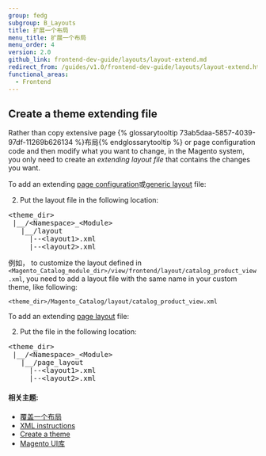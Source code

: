 ```yaml
---
group: fedg
subgroup: B_Layouts
title: 扩展一个布局
menu_title: 扩展一个布局
menu_order: 4
version: 2.0
github_link: frontend-dev-guide/layouts/layout-extend.md
redirect_from: /guides/v1.0/frontend-dev-guide/layouts/layout-extend.html
functional_areas:
  - Frontend
---
```


<h2 id="fedg_layout_extend_merge">Create a theme extending file</h2>


Rather than copy extensive page {% glossarytooltip 73ab5daa-5857-4039-97df-11269b626134 %}布局{% endglossarytooltip %} or page configuration code and then modify what you want to change, in the Magento system, you only need to create an *extending layout file* that contains the changes you want. 


To add an extending <a href="{{ page.baseurl }}/frontend-dev-guide/layouts/layout-types.html#layout-types-conf" target="_blank">page configuration</a>或<a href="{{ page.baseurl }}/frontend-dev-guide/layouts/layout-types.html#layout-types-gen" target="_blank">generic layout</a> file:

2.	Put the layout file in the following location:
<pre>
&lt;theme_dir&gt;
&nbsp;|__/&lt;Namespace&gt;_&lt;Module&gt;
&nbsp;&nbsp;&nbsp;|__/layout
&nbsp;&nbsp;&nbsp;&nbsp;&nbsp;|--&lt;layout1&gt;.xml
&nbsp;&nbsp;&nbsp;&nbsp;&nbsp;|--&lt;layout2&gt;.xml
</pre>

例如， to customize the layout defined in `<Magento_Catalog_module_dir>/view/frontend/layout/catalog_product_view.xml`, you need to add a layout file with the same name in your custom theme, like following:

<code>&lt;theme_dir&gt;/Magento_Catalog/layout/catalog_product_view.xml</code>

To add an extending <a href="{{ page.baseurl }}/frontend-dev-guide/layouts/layout-types.html#layout-types-page" target="_blank">page layout</a> file:

2.	Put the file in the following location:
<pre>
&lt;theme_dir&gt;
&nbsp;|__/&lt;Namespace&gt;_&lt;Module&gt;
&nbsp;&nbsp;&nbsp;|__/page_layout
&nbsp;&nbsp;&nbsp;&nbsp;&nbsp;|--&lt;layout1&gt;.xml
&nbsp;&nbsp;&nbsp;&nbsp;&nbsp;|--&lt;layout2&gt;.xml
</pre>

<!--

<h2 id="fedg_layout_extend_merge">Processing extending layouts</h2>

Magento merges layout files as follows:

1. For each layout file in the list:
	1. Loads layout handle declaration and layout instructions.
	2. Appends to the result in the following format:

<pre>
&lt;layouts&nbsp;xmlns:xsi=&quot;http://www.w3.org/2001/XMLSchema-instance&quot;&gt;
&nbsp;&nbsp;&nbsp;&nbsp;&lt;handle&nbsp;id=&quot;checkout_cart_index&quot;&nbsp;label=&quot;Shopping&nbsp;Cart&quot;&nbsp;type=&quot;page&quot;&nbsp;parent=&quot;default&quot;&gt;
&nbsp;&nbsp;&nbsp;&nbsp;&nbsp;&nbsp;&nbsp;&nbsp;&lt;!--&nbsp;Layout&nbsp;instructions&nbsp;from&nbsp;checkout_cart_index.xml&nbsp;--&gt;
&nbsp;&nbsp;&nbsp;&nbsp;&lt;/handle&gt;
&nbsp;&nbsp;&nbsp;&nbsp;&lt;handle&nbsp;id=&quot;checkout_onepage_index&quot;&nbsp;label=&quot;One&nbsp;Page&nbsp;Checkout&quot;&nbsp;type=&quot;page&quot;&nbsp;parent=&quot;default&quot;&gt;
&nbsp;&nbsp;&nbsp;&nbsp;&nbsp;&nbsp;&nbsp;&nbsp;&lt;!--&nbsp;Layout&nbsp;instructions&nbsp;from&nbsp;checkout_onepage_index.xml&nbsp;--&gt;
&nbsp;&nbsp;&nbsp;&nbsp;&lt;/handle&gt;
&nbsp;&nbsp;&nbsp;&nbsp;&lt;!--&nbsp;...&nbsp;--&gt;
&lt;/layouts&gt;
</pre>
Where a `handle ID` is defined by the name of the corresponding layout file, and handle attributes are defined by the attributes of the root layout node of this layout file.

2. Replaces the base {% glossarytooltip a05c59d3-77b9-47d0-92a1-2cbffe3f8622 %}URL{% endglossarytooltip %} placeholders in the result. -->


#### 相关主题:

*	<a href="{{ page.baseurl }}/frontend-dev-guide/layouts/layout-override.html" target="_blank">覆盖一个布局</a>
*	<a href="{{ page.baseurl }}/frontend-dev-guide/layouts/xml-instructions.html" target="_blank">XML instructions</a>
*	<a href="{{ page.baseurl }}/frontend-dev-guide/themes/theme-create.html" target="_blank">Create a theme</a>
*	<a href="{{ page.baseurl }}/frontend-dev-guide/css-topics/theme-ui-lib.html" target="_blank">Magento UI库</a>

